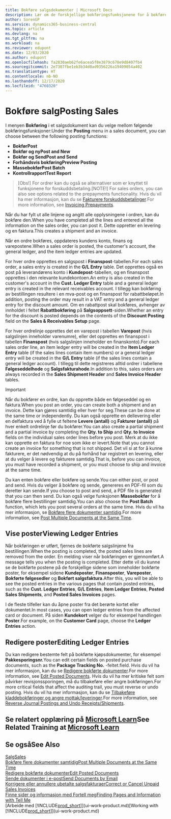 ```yaml
---
title: Bokføre salgsdokumenter | Microsoft Docs
description: Lær om de forskjellige bokføringsfunksjonene for å bokføre salgsdokumenter og hvordan du kan oppdatere bokførte dokumenter.
author: SorenGP
ms.service: dynamics365-business-central
ms.topic: article
ms.devlang: na
ms.tgt_pltfrm: na
ms.workload: na
ms.reviewer: edupont
ms.date: 12/03/2020
ms.author: edupont
ms.openlocfilehash: fa2830aeb62fe6acea5f8e3879c678e9d8407fb4
ms.sourcegitcommit: 2e7307fbe1eb3b34d0ad9356226a19409054a402
ms.translationtype: HT
ms.contentlocale: nb-NO
ms.lasthandoff: 12/17/2020
ms.locfileid: "4760320"
---
```

# <a name="posting-sales"></a><span data-ttu-id="0734f-103">Bokføre salg</span><span class="sxs-lookup"><span data-stu-id="0734f-103">Posting Sales</span></span>

<span data-ttu-id="0734f-104">I menyen **Bokføring** i et salgsdokument kan du velge mellom følgende bokføringsfunksjoner:</span><span class="sxs-lookup"><span data-stu-id="0734f-104">Under the **Posting** menu in a sales document, you can choose between the following posting functions:</span></span>

* <span data-ttu-id="0734f-105">**Bokfør**</span><span class="sxs-lookup"><span data-stu-id="0734f-105">**Post**</span></span>
* <span data-ttu-id="0734f-106">**Bokfør og ny**</span><span class="sxs-lookup"><span data-stu-id="0734f-106">**Post and New**</span></span>
* <span data-ttu-id="0734f-107">**Bokfør og Send**</span><span class="sxs-lookup"><span data-stu-id="0734f-107">**Post and Send**</span></span>
* <span data-ttu-id="0734f-108">**Forhåndsvis bokføring**</span><span class="sxs-lookup"><span data-stu-id="0734f-108">**Preview Posting**</span></span>
* <span data-ttu-id="0734f-109">**Massebokfør**</span><span class="sxs-lookup"><span data-stu-id="0734f-109">**Post Batch**</span></span>
* <span data-ttu-id="0734f-110">**Kontrollrapport**</span><span class="sxs-lookup"><span data-stu-id="0734f-110">**Test Report**</span></span>

> <span data-ttu-id="0734f-111">[Obs!] For ordrer kan du også se alternativer som er knyttet til funksjonene for forskuddsbetaling.</span><span class="sxs-lookup"><span data-stu-id="0734f-111">[NOTE!] For sales orders, you can also see options related to the prepayments functionality.</span></span> <span data-ttu-id="0734f-112">Hvis du vil ha mer informasjon, kan du se [Fakturere forskuddsbetalinger](finance-invoice-prepayments.md).</span><span class="sxs-lookup"><span data-stu-id="0734f-112">For more information, see [Invoicing Prepayments](finance-invoice-prepayments.md).</span></span> 

<span data-ttu-id="0734f-113">Når du har fylt ut alle linjene og angitt alle opplysningene i ordren, kan du bokføre den.</span><span class="sxs-lookup"><span data-stu-id="0734f-113">When you have completed all the lines and entered all the information on the sales order, you can post it.</span></span> <span data-ttu-id="0734f-114">Dette oppretter en levering og en faktura.</span><span class="sxs-lookup"><span data-stu-id="0734f-114">This creates a shipment and an invoice.</span></span>

<span data-ttu-id="0734f-115">Når en ordre bokføres, oppdateres kundens konto, finans og varepostene.</span><span class="sxs-lookup"><span data-stu-id="0734f-115">When a sales order is posted, the customer's account, the general ledger, and the item ledger entries are updated.</span></span>

<span data-ttu-id="0734f-116">For hver ordre opprettes en salgspost i **Finanspost**-tabellen.</span><span class="sxs-lookup"><span data-stu-id="0734f-116">For each sales order, a sales entry is created in the **G/L Entry** table.</span></span> <span data-ttu-id="0734f-117">Det opprettes også en post på leverandørens konto i **Kundepost**-tabellen, og en finanspost opprettes i den relevante kundekontoen.</span><span class="sxs-lookup"><span data-stu-id="0734f-117">An entry is also created in the customer's account in the **Cust. Ledger Entry** table and a general ledger entry is created in the relevant receivables account.</span></span> <span data-ttu-id="0734f-118">I tillegg kan bokføring av bestillingen resultere i en mva-post og en finanspost for rabattbeløpet.</span><span class="sxs-lookup"><span data-stu-id="0734f-118">In addition, posting the order may result in a VAT entry and a general ledger entry for the discount amount.</span></span> <span data-ttu-id="0734f-119">Om en rabattpost skal bokføres, avhenger av innholdet i feltet **Rabattbokføring** på **Salgsoppsett**-siden.</span><span class="sxs-lookup"><span data-stu-id="0734f-119">Whether an entry for the discount is posted depends on the contents of the **Discount Posting** field on the **Sales & Receivables Setup** page.</span></span>

<span data-ttu-id="0734f-120">For hver ordrelinje opprettes det en varepost i tabellen **Varepost** (hvis salgslinjen inneholder varenumre), eller det opprettes en finanspost i tabellen **Finanspost** (hvis salgslinjen inneholder en finanskonto).</span><span class="sxs-lookup"><span data-stu-id="0734f-120">For each sales order line, an item ledger entry will be created in the **Item Ledger Entry** table (if the sales lines contain item numbers) or a general ledger entry will be created in the **G/L Entry** table (if the sales lines contain a general ledger account).</span></span> <span data-ttu-id="0734f-121">I tillegg til dette registreres alltid ordrer i tabellene **Følgeseddelhode** og **Salgsfakturahode**.</span><span class="sxs-lookup"><span data-stu-id="0734f-121">In addition to this, sales orders are always recorded in the **Sales Shipment Header** and **Sales Invoice Header** tables.</span></span>

> [!IMPORTANT]  
> <span data-ttu-id="0734f-122">Når du bokfører en ordre, kan du opprette både en følgeseddel og en faktura.</span><span class="sxs-lookup"><span data-stu-id="0734f-122">When you post an order, you can create both a shipment and an invoice.</span></span> <span data-ttu-id="0734f-123">Dette kan gjøres samtidig eller hver for seg.</span><span class="sxs-lookup"><span data-stu-id="0734f-123">These can be done at the same time or independently.</span></span> <span data-ttu-id="0734f-124">Du kan også opprette en dellevering eller en delfaktura ved å fylle ut feltene **Levere (antall)** og **Fakturer (antall)** på hver enkelt ordrelinje før du bokfører.</span><span class="sxs-lookup"><span data-stu-id="0734f-124">You can also create a partial shipment and a partial invoice by completing the **Qty. to Ship** and **Qty. to Invoice** fields on the individual sales order lines before you post.</span></span> <span data-ttu-id="0734f-125">Merk at du ikke kan opprette en faktura for noe som ikke er levert.</span><span class="sxs-lookup"><span data-stu-id="0734f-125">Note that you cannot create an invoice for something that is not shipped.</span></span> <span data-ttu-id="0734f-126">Det vil si at for å kunne fakturere, er det nødvendig at du på forhånd har registrert en levering, eller at du velger å levere og fakturere samtidig.</span><span class="sxs-lookup"><span data-stu-id="0734f-126">That is, before you can invoice, you must have recorded a shipment, or you must choose to ship and invoice at the same time.</span></span>

<span data-ttu-id="0734f-127">Du kan enten bokføre eller bokføre og sende.</span><span class="sxs-lookup"><span data-stu-id="0734f-127">You can either post, or post and send.</span></span> <span data-ttu-id="0734f-128">Hvis du velger å bokføre og sende, genereres en PDF-fil som du deretter kan sende.</span><span class="sxs-lookup"><span data-stu-id="0734f-128">If you choose to post and send, a PDF file is generated that you can then send.</span></span> <span data-ttu-id="0734f-129">Du kan også velge funksjonen **Massebokfør** for å bokføre flere bestillinger samtidig.</span><span class="sxs-lookup"><span data-stu-id="0734f-129">You can also choose the **Post Batch** function, which lets you post several orders at the same time.</span></span> <span data-ttu-id="0734f-130">Hvis du vil ha mer informasjon, se [Bokføre flere dokumenter samtidig](ui-batch-posting.md).</span><span class="sxs-lookup"><span data-stu-id="0734f-130">For more information, see [Post Multiple Documents at the Same Time](ui-batch-posting.md).</span></span>

## <a name="viewing-ledger-entries"></a><span data-ttu-id="0734f-131">Vise poster</span><span class="sxs-lookup"><span data-stu-id="0734f-131">Viewing Ledger Entries</span></span>

<span data-ttu-id="0734f-132">Når bokføringen er utført, fjernes de bokførte salgslinjene fra bestillingen.</span><span class="sxs-lookup"><span data-stu-id="0734f-132">When the posting is completed, the posted sales lines are removed from the order.</span></span> <span data-ttu-id="0734f-133">En melding viser når bokføringen er gjennomført.</span><span class="sxs-lookup"><span data-stu-id="0734f-133">A message tells you when the posting is completed.</span></span> <span data-ttu-id="0734f-134">Etter dette vil du kunne se de bokførte postene på de forskjellige sidene som inneholder bokførte poster, for eksempel sidene **Kundeposter**, **Finansposter**, **Vareposter**, **Bokførte følgesedler** og **Bokført salgsfaktura**.</span><span class="sxs-lookup"><span data-stu-id="0734f-134">After this, you will be able to see the posted entries in the various pages that contain posted entries, such as the **Cust. Ledger Entries**, **G/L Entries**, **Item Ledger Entries**, **Posted Sales Shipments**, and **Posted Sales Invoices** pages.</span></span>  

<span data-ttu-id="0734f-135">I de fleste tilfeller kan du åpne poster fra det berørte kortet eller dokumentet.</span><span class="sxs-lookup"><span data-stu-id="0734f-135">In most cases, you can open ledger entries from the affected card or document.</span></span> <span data-ttu-id="0734f-136">På siden **Kundekort** velger du for eksempel handlingen **Poster**.</span><span class="sxs-lookup"><span data-stu-id="0734f-136">For example, on the **Customer Card** page, choose the **Ledger Entries** action.</span></span>

## <a name="editing-ledger-entries"></a><span data-ttu-id="0734f-137">Redigere poster</span><span class="sxs-lookup"><span data-stu-id="0734f-137">Editing Ledger Entries</span></span>

<span data-ttu-id="0734f-138">Du kan redigere bestemte felt på bokførte kjøpsdokumenter, for eksempel **Pakkesporingsnr.**</span><span class="sxs-lookup"><span data-stu-id="0734f-138">You can edit certain fields on posted purchase documents, such as the **Package Tracking No.**</span></span> <span data-ttu-id="0734f-139">-feltet.</span><span class="sxs-lookup"><span data-stu-id="0734f-139">field.</span></span> <span data-ttu-id="0734f-140">Hvis du vil ha mer informasjon, kan du se [Redigere bokførte dokumenter](across-edit-posted-document.md).</span><span class="sxs-lookup"><span data-stu-id="0734f-140">For more information, see [Edit Posted Documents](across-edit-posted-document.md).</span></span> <span data-ttu-id="0734f-141">Hvis du vil ha mer kritiske felt som påvirker revisjonssporingen, må du tilbakeføre eller angre bokføringen.</span><span class="sxs-lookup"><span data-stu-id="0734f-141">For more critical fields that affect the auditing trail, you must reverse or undo posting.</span></span> <span data-ttu-id="0734f-142">Hvis du vil ha mer informasjon, kan du se [Tilbakeføre kladdebokføringer og angre mottak/leveringer](finance-how-reverse-journal-posting.md).</span><span class="sxs-lookup"><span data-stu-id="0734f-142">For more information, see [Reverse Journal Postings and Undo Receipts/Shipments](finance-how-reverse-journal-posting.md).</span></span>

## <a name="see-related-training-at-microsoft-learn"></a><span data-ttu-id="0734f-143">Se relatert opplæring på [Microsoft Learn](/learn/modules/ship-invoice-items-dynamics-365-business-central/index)</span><span class="sxs-lookup"><span data-stu-id="0734f-143">See Related Training at [Microsoft Learn](/learn/modules/ship-invoice-items-dynamics-365-business-central/index)</span></span>

## <a name="see-also"></a><span data-ttu-id="0734f-144">Se også</span><span class="sxs-lookup"><span data-stu-id="0734f-144">See Also</span></span>

[<span data-ttu-id="0734f-145">Salg</span><span class="sxs-lookup"><span data-stu-id="0734f-145">Sales</span></span>](sales-manage-sales.md)  
[<span data-ttu-id="0734f-146">Bokføre flere dokumenter samtidig</span><span class="sxs-lookup"><span data-stu-id="0734f-146">Post Multiple Documents at the Same Time</span></span>](ui-batch-posting.md)  
[<span data-ttu-id="0734f-147">Redigere bokførte dokumenter</span><span class="sxs-lookup"><span data-stu-id="0734f-147">Edit Posted Documents</span></span>](across-edit-posted-document.md)  
[<span data-ttu-id="0734f-148">Sende dokumenter i e-post</span><span class="sxs-lookup"><span data-stu-id="0734f-148">Send Documents by Email</span></span>](ui-how-send-documents-email.md)  
[<span data-ttu-id="0734f-149">Korrigere eller annullere ubetalte salgsfakturaer</span><span class="sxs-lookup"><span data-stu-id="0734f-149">Correct or Cancel Unpaid Sales Invoices</span></span>](sales-how-correct-cancel-sales-invoice.md)  
[<span data-ttu-id="0734f-150">Finne sider og informasjon med Fortell meg</span><span class="sxs-lookup"><span data-stu-id="0734f-150">Finding Pages and Information with Tell Me</span></span>](ui-search.md)  
<span data-ttu-id="0734f-151">[Arbeide med [!INCLUDE[prod_short](includes/prod_short.md)]](ui-work-product.md)</span><span class="sxs-lookup"><span data-stu-id="0734f-151">[Working with [!INCLUDE[prod_short](includes/prod_short.md)]](ui-work-product.md)</span></span>

